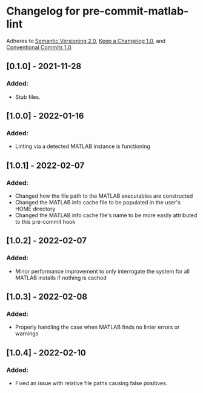 # Changelog for pre-commit-matlab-lint

Adheres to [Semantic Versioning 2.0](https://semver.org/spec/v2.0.0.html),
[Keep a Changelog 1.0](https://keepachangelog.com/en/1.0.0/),
and [Conventional Commits 1.0](https://www.conventionalcommits.org/en/v1.0.0/).

## [0.1.0] - 2021-11-28

### Added:

- Stub files.

## [1.0.0] - 2022-01-16

### Added:

- Linting via a detected MATLAB instance is functioning

## [1.0.1] - 2022-02-07

### Added:

- Changed how the file path to the MATLAB executables are constructed
- Changed the MATLAB info cache file to be populated in the user's HOME directory
- Changed the MATLAB info cache file's name to be more easily attributed to this pre-commit hook

## [1.0.2] - 2022-02-07

### Added:

- Minor performance improvement to only interrogate the system for all MATLAB installs if nothing is cached

## [1.0.3] - 2022-02-08

### Added:

- Properly handling the case when MATLAB finds no linter errors or warnings

## [1.0.4] - 2022-02-10

### Added:

- Fixed an issue with relative file paths causing false positives.
